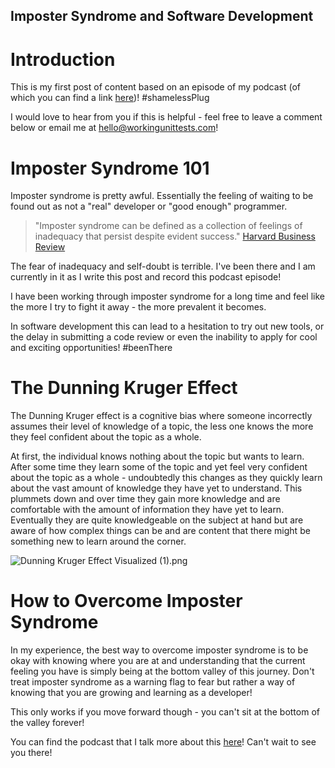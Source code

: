 ## Imposter Syndrome and Software Development

# Introduction
This is my first post of content based on an episode of my podcast (of which you can find a link [here](https://anchor.fm/workingunittests/episodes/12-Imposter-Syndrome-and-Software-Development-e1d3b5o/))! #shamelessPlug 

I would love to hear from you if this is helpful - feel free to leave a comment below or email me at hello@workingunittests.com! 

# Imposter Syndrome 101
Imposter syndrome is pretty awful. Essentially the feeling of waiting to be found out as not a "real" developer or "good enough" programmer. 

>"Imposter syndrome can be defined as a collection of feelings of inadequacy that persist despite evident success." [Harvard Business Review](https://hbr.org/2008/05/overcoming-imposter-syndrome#:~:text=It%20starts%20with%20recognising%20it%20in%20yourself%20and%20others.%20Imposter%20syndrome%20can%20be%20defined%20as%20a%20collection%20of%20feelings%20of%20inadequacy%20that%20persist%20despite%20evident%20success.) 

The fear of inadequacy and self-doubt is terrible. I've been there and I am currently in it as I write this post and record this podcast episode!

I have been working through imposter syndrome for a long time and feel like the more I try to fight it away - the more prevalent it becomes. 

In software development this can lead to a hesitation to try out new tools, or the delay in submitting a code review or even the inability to apply for cool and exciting opportunities! #beenThere

# The Dunning Kruger Effect

The Dunning Kruger effect is a cognitive bias where someone incorrectly assumes their level of knowledge of a topic, the less one knows the more they feel confident about the topic as a whole. 

At first, the individual knows nothing about the topic but wants to learn. After some time they learn some of the topic and yet feel very confident about the topic as a whole - undoubtedly this changes as they quickly learn about the vast amount of knowledge they have yet to understand. This plummets down and over time they gain more knowledge and are comfortable with the amount of information they have yet to learn. Eventually they are quite knowledgeable on the subject at hand but are aware of how complex things can be and are content that there might be something new to learn around the corner. 

![Dunning Kruger Effect Visualized (1).png](https://cdn.hashnode.com/res/hashnode/image/upload/v1642463907433/2cifdwdO7.png)

# How to Overcome Imposter Syndrome

In my experience, the best way to overcome imposter syndrome is to be okay with knowing where you are at and understanding that the current feeling you have is simply being at the bottom valley of this journey. Don't treat imposter syndrome as a warning flag to fear but rather a way of knowing that you are growing and learning as a developer!

This only works if you move forward though - you can't sit at the bottom of the valley forever! 

You can find the podcast that I talk more about this [here](https://anchor.fm/workingunittests/episodes/12-Imposter-Syndrome-and-Software-Development-e1d3b5o)! Can't wait to see you there!